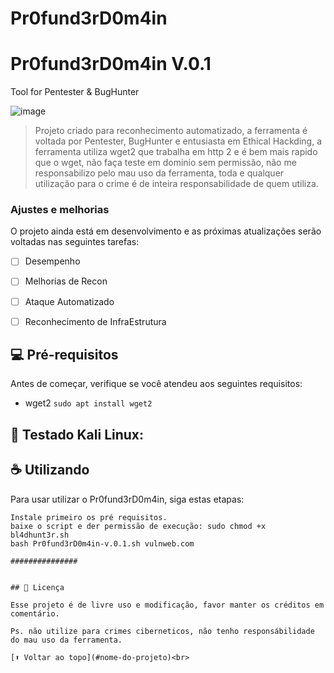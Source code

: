 # Pr0fund3rD0m4in

# Pr0fund3rD0m4in V.0.1
 Tool for Pentester & BugHunter

![image](https://user-images.githubusercontent.com/13341724/188236438-73ac8847-bc6a-4f68-afc0-244eca76679d.png)


> Projeto criado para reconhecimento automatizado, a ferramenta é voltada por Pentester, BugHunter e entusiasta em Ethical Hackding, a ferramenta utiliza  wget2 que trabalha em http 2 e é bem mais rapido que o wget, não faça teste em dominio sem permissão, não me responsabilizo pelo mau uso da ferramenta, toda e qualquer utilização para o crime é de inteira responsabilidade de quem utiliza.

### Ajustes e melhorias

O projeto ainda está em desenvolvimento e as próximas atualizações serão voltadas nas seguintes tarefas:

- [ ] Desempenho
- [ ] Melhorias de Recon 
- [ ] Ataque Automatizado
- [ ] Reconhecimento de InfraEstrutura


## 💻 Pré-requisitos

Antes de começar, verifique se você atendeu aos seguintes requisitos:

* wget2 `sudo apt install wget2`


## 🚀 Testado Kali Linux:

## ☕ Utilizando <Pr0fund3rD0m4inr>

Para usar utilizar o Pr0fund3rD0m4in, siga estas etapas:

```
Instale primeiro os pré requisitos.
baixe o script e der permissão de execução: sudo chmod +x bl4dhunt3r.sh
bash Pr0fund3rD0m4in-v.0.1.sh vulnweb.com
 
###############
  

## 📝 Licença

Esse projeto é de livre uso e modificação, favor manter os créditos em comentário.
 
Ps. não utilize para crimes ciberneticos, não tenho responsábilidade do mau uso da ferramenta.

[⬆ Voltar ao topo](#nome-do-projeto)<br>
